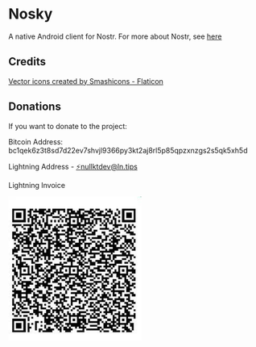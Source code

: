 # Nosky
A native Android client for Nostr. 
For more about Nostr, see [here](https://github.com/nostr-protocol/nostr)

## Credits
<a href="https://www.flaticon.com/free-icons/vector" title="vector icons">Vector icons created by Smashicons - Flaticon</a>

## Donations
If you want to donate to the project:

Bitcoin Address: bc1qek6z3t8sd7d22ev7shvjl9366py3kt2aj8rl5p85qpzxnzgs2s5qk5xh5d

Lightning Address - <a href="lightning:nullktdev@ln.tips">⚡nullktdev@ln.tips</a>

Lightning Invoice

![First Lightning invoice](./lightning_invoice_2.jpeg)


